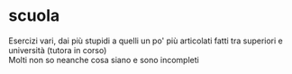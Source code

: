 # scuola

Esercizi vari, dai più stupidi a quelli un po' più articolati
fatti tra superiori e università (tutora in corso)</br>
Molti non so neanche cosa siano e sono incompleti

